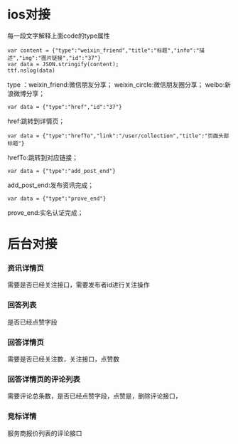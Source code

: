 # ios对接
每一段文字解释上面code的type属性
```
var content = {"type":"weixin_friend","title":"标题","info":"描述","img":"图片链接","id":"37"}
var data = JSON.stringify(content);
ttf.nslog(data)
```
type ：weixin_friend:微信朋友分享；  weixin_circle:微信朋友圈分享；  weibo:新浪微博分享；


```
var data = {"type":"href","id":"37"}
```
href:跳转到详情页； 


```
var data = {"type":"hrefTo","link":"/user/collection","title":"页面头部标题"}
```
hrefTo:跳转到对应链接；
 

```
var data = {"type":"add_post_end"}
```
add_post_end:发布资讯完成；

```
var data = {"type":"prove_end"}
```
prove_end:实名认证完成；
 


# 后台对接 

### 资讯详情页

需要是否已经关注接口，需要发布者id进行关注操作

### 回答列表
是否已经点赞字段

### 回答详情页
需要是否已经关注数，关注接口，点赞数

### 回答详情页的评论列表
需要评论总条数，是否已经点赞字段，点赞是，删除评论接口，

### 竞标详情
服务商报价列表的评论接口






